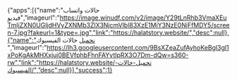 {"apps":[{"name":"حالات واتساب فيديو","imageurl":"https://image.winudf.com/v2/image/Y29tLnRhb3VmaXEuTmljZXN0UGljdHVyZXNMb3ZlX3NjcmVlbl83XzE1MjY3NzE0NjFfMDY5/screen-7.jpg?fakeurl=1&type=.jpg","link":"https://halatstory.website/","desc":null},{"name":"نحميل حالات الفيسبوك ","imageurl":"https://lh3.googleusercontent.com/9BsXZeaZufAyhoKeBgl3gl1xPoKgAkMHXxjuj0BEVfphbFhnFAYvtIpRX3O7Dm-dQw=s360-rw","link":"https://halatstory.website/تحميل-حالات-الفيسبوك/","desc":null}],"success":1}	
